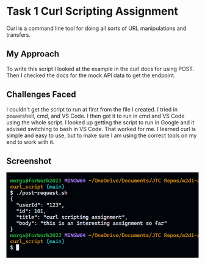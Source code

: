 # Task 1 Curl Scripting Assignment

Curl is a command line tool for doing all sorts of URL manipulations and transfers.

## My Approach

To write this script I looked at the example in the curl docs for using POST. Then I checked the docs for the mock API data to get the endpoint.

## Challenges Faced

I couldn't get the script to run at first from the file I created. I tried in powershell, cmd, and VS Code. I then got it to run in cmd and VS Code using the whole script. I looked up getting the script to run in Google and it advised switching to bash in VS Code. That worked for me. I learned curl is simple and easy to use, but to make sure I am using the correct tools on my end to work with it.

## Screenshot

![Screenshot](task1.png)

